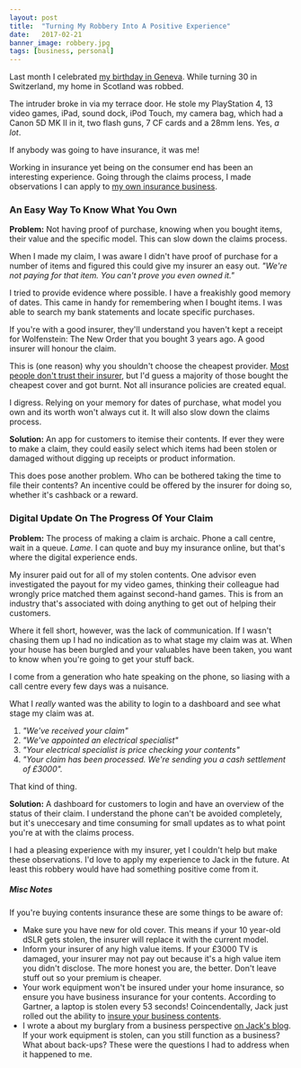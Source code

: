 ```yaml
---
layout: post
title:  "Turning My Robbery Into A Positive Experience"
date:   2017-02-21
banner_image: robbery.jpg
tags: [business, personal]
---
```


Last month I celebrated <a href="http://girlwithacamera.co.uk/my-birthday-in-switzerland/">my birthday in Geneva</a>. While turning 30 in Switzerland, my home in Scotland was robbed.

The intruder broke in via my terrace door. He stole my PlayStation 4, 13 video games, iPad, sound dock, iPod Touch, my camera bag, which had a Canon 5D MK II in it, two flash guns, 7 CF cards and a 28mm lens. Yes, _a lot_.

If anybody was going to have insurance, it was me!

Working in insurance yet being on the consumer end has been an interesting experience. Going through the claims process, I made observations I can apply to <a href="https://withjack.co.uk">my own insurance business</a>.

<h3>An Easy Way To Know What You Own</h3>

<strong>Problem:</strong> Not having proof of purchase, knowing when you bought items, their value and the specific model. This can slow down the claims process.

When I made my claim, I was aware I didn't have proof of purchase for a number of items and figured this could give my insurer an easy out. _"We're not paying for that item. You can't prove you even owned it."_

I tried to provide evidence where possible. I have a freakishly good memory of dates. This came in handy for remembering when I bought items. I was able to search my bank statements and locate specific purchases.

If you're with a good insurer, they'll understand you haven't kept a receipt for Wolfenstein: The New Order that you bought 3 years ago. A good insurer will honour the claim.

This is (one reason) why you shouldn't choose the cheapest provider. <a href="http://pwc.blogs.com/press_room/2014/10/pwc-research-financial-services-industry-faces-bigger-problem-than-lack-of-trust-apathy.html">Most people don't trust their insurer</a>, but I'd guess a majority of those bought the cheapest cover and got burnt. Not all insurance policies are created equal.

I digress. Relying on your memory for dates of purchase, what model you own and its worth won't always cut it. It will also slow down the claims process.

<strong>Solution:</strong> An app for customers to itemise their contents. If ever they were to make a claim, they could easily select which items had been stolen or damaged without digging up receipts or product information.

This does pose another problem. Who can be bothered taking the time to file their contents? An incentive could be offered by the insurer for doing so, whether it's cashback or a reward.

<h3>Digital Update On The Progress Of Your Claim</h3>

<strong>Problem:</strong> The process of making a claim is archaic. Phone a call centre, wait in a queue. _Lame._ I can quote and buy my insurance online, but that's where the digital experience ends. 

My insurer paid out for all of my stolen contents. One advisor even investigated the payout for my video games, thinking their colleague had wrongly price matched them against second-hand games. This is from an industry that's associated with doing anything to get out of helping their customers.

Where it fell short, however, was the lack of communication. If I wasn't chasing them up I had no indication as to what stage my claim was at. When your house has been burgled and your valuables have been taken, you want to know when you're going to get your stuff back.

I come from a generation who hate speaking on the phone, so liasing with a call centre every few days was a nuisance. 

What I _really_ wanted was the ability to login to a dashboard and see what stage my claim was at.

1. _"We've received your claim"_
2. _"We've appointed an electrical specialist"_
3. _"Your electrical specialist is price checking your contents"_
4. _"Your claim has been processed. We're sending you a cash settlement of £3000"._

That kind of thing.

<strong>Solution:</strong> A dashboard for customers to login and have an overview of the status of their claim. I understand the phone can't be avoided completely, but it's uneccesary and time consuming for small updates as to what point you're at with the claims process.

I had a pleasing experience with my insurer, yet I couldn't help but make these observations. I'd love to apply my experience to Jack in the future. At least this robbery would have had something positive come from it.

<h5>Misc Notes</h5>

If you're buying contents insurance these are some things to be aware of:

* Make sure you have new for old cover. This means if your 10 year-old dSLR gets stolen, the insurer will replace it with the current model.
* Inform your insurer of any high value items. If your £3000 TV is damaged, your insurer may not pay out because it's a high value item you didn't disclose. The more honest you are, the better. Don't leave stuff out so your premium is cheaper.
* Your work equipment won't be insured under your home insurance, so ensure you have business insurance for your contents. According to Gartner, a laptop is stolen every 53 seconds! Coincendentally, Jack just rolled out the ability to <a href="https://withjack.co.uk/quote">insure your business contents</a>.
* I wrote a about my burglary from a business perspective <a href="https://withjack.co.uk/insurance/2017/01/25/ive-been-burgled.html">on Jack's blog</a>. If your work equipment is stolen, can you still function as a business? What about back-ups? These were the questions I had to address when it happened to me.